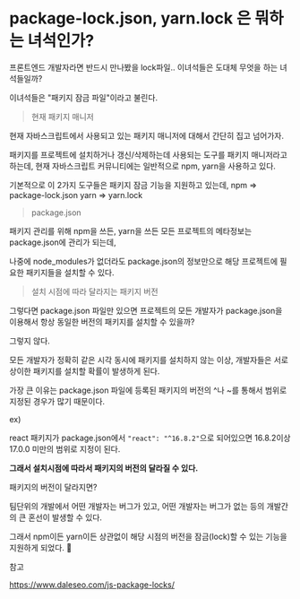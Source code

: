 # package-lock.json, yarn.lock 은 뭐하는 녀석인가?



프론트엔드 개발자라면 반드시 만나봤을 lock파일.. 이녀석들은 도대체 무엇을 하는 녀석들일까?



이녀석들은 "패키지 잠금 파일"이라고 불린다.



> 현재 패키지 매니저

현재 자바스크립트에서 사용되고 있는 패키지 매니저에 대해서 간단히 집고 넘어가자.

패키지를 프로젝트에 설치하거나 갱신/삭제하는데 사용되는 도구를 패키지 매니저라고 하는데, 현재 자바스크립트 커뮤니티에는 일반적으로 npm, yarn을 사용하고 있다.



기본적으로 이 2가지 도구들은 패키지 잠금 기능을 지원하고 있는데,
npm => package-lock.json
yarn => yarn.lock



> package.json

패키지 관리를 위해 npm을 쓰든, yarn을 쓰든 모든 프로젝트의 메타정보는 package.json에 관리가 되는데, 

나중에 node_modules가 없더라도 package.json의 정보만으로 해당 프로젝트에 필요한 패키지들을 설치할 수 있다.



> 설치 시점에 따라 달라지는 패키지 버전

그렇다면 package.json 파일만 있으면 프로젝트의 모든 개발자가 package.json을 이용해서 항상 동일한 버전의 패키지를 설치할 수 있을까?

그렇지 않다.

모든 개발자가 정확히 같은 시각 동시에 패키지를 설치하지 않는 이상, 개발자들은 서로 상이한 패키지를 설치할 확률이 발생하게 된다.

가장 큰 이유는 package.json 파일에 등록된 패키지의 버전의 ^나 ~를 통해서 범위로 지정된 경우가 많기 때문이다.



ex)

react 패키지가 package.json에서 `"react": "^16.8.2"`으로 되어있으면 16.8.2이상 17.0.0 미만의 범위로 지정이 된다.

**그래서 설치시점에 따라서 패키지의 버전의 달라질 수 있다.**

패키지의 버전이 달라지면?



팀단위의 개발에서 어떤 개발자는 버그가 있고, 어떤 개발자는 버그가 없는 등의 개발간의 큰 혼선이 발생할 수 있다.



그래서 npm이든 yarn이든 상관없이 해당 시점의 버전을 잠금(lock)할 수 있는 기능을 지원하게 되었다. 🥳



참고 

https://www.daleseo.com/js-package-locks/